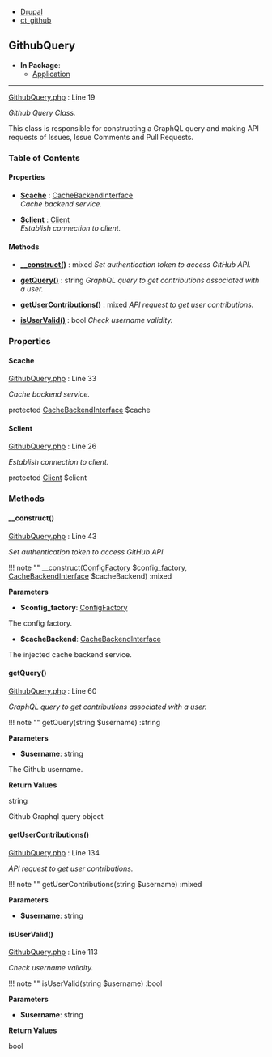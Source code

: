 
- [Drupal](../namespaces/drupal.md)
- [ct_github](../namespaces/drupal-ct-github.md)


## GithubQuery


- **In Package**:
    - [Application](../packages/Application.md)
  


---





[GithubQuery.php](../files/web-modules-custom-ct-github-src-githubquery.md) : Line 19

*Github Query Class.*


This class is responsible for constructing a GraphQL query
and making API requests of Issues, Issue Comments and
Pull Requests.







### Table of Contents









#### Properties
- **[$cache](../classes/Drupal-ct-github-GithubQuery.md#cache)**
         : [CacheBackendInterface](# "\Drupal\Core\Cache\CacheBackendInterface")  
*Cache backend service.*

- **[$client](../classes/Drupal-ct-github-GithubQuery.md#client)**
         : [Client](# "\Github\Client")  
*Establish connection to client.*


#### Methods
- **[__construct()](../classes/Drupal-ct-github-GithubQuery.md#__construct)**
           : mixed
*Set authentication token to access GitHub API.*

- **[getQuery()](../classes/Drupal-ct-github-GithubQuery.md#getquery)**
           : string
*GraphQL query to get contributions associated with a user.*

- **[getUserContributions()](../classes/Drupal-ct-github-GithubQuery.md#getusercontributions)**
           : mixed
*API request to get user contributions.*

- **[isUserValid()](../classes/Drupal-ct-github-GithubQuery.md#isuservalid)**
           : bool
*Check username validity.*







### Properties

#### $cache

[GithubQuery.php](../files/web-modules-custom-ct-github-src-githubquery.md) : Line 33

*Cache backend service.*


protected [CacheBackendInterface](# "\Drupal\Core\Cache\CacheBackendInterface") $cache







#### $client

[GithubQuery.php](../files/web-modules-custom-ct-github-src-githubquery.md) : Line 26

*Establish connection to client.*


protected [Client](# "\Github\Client") $client









### Methods

#### __construct()

[GithubQuery.php](../files/web-modules-custom-ct-github-src-githubquery.md) : Line 43

*Set authentication token to access GitHub API.*

!!! note ""
    __construct([ConfigFactory](# "\Drupal\Core\Config\ConfigFactory") $config_factory, [CacheBackendInterface](# "\Drupal\Core\Cache\CacheBackendInterface") $cacheBackend) :mixed




**Parameters**

- **$config_factory**: [ConfigFactory](# "\Drupal\Core\Config\ConfigFactory")
    
The config factory.

- **$cacheBackend**: [CacheBackendInterface](# "\Drupal\Core\Cache\CacheBackendInterface")
    
The injected cache backend service.








#### getQuery()

[GithubQuery.php](../files/web-modules-custom-ct-github-src-githubquery.md) : Line 60

*GraphQL query to get contributions associated with a user.*

!!! note ""
    getQuery(string $username) :string




**Parameters**

- **$username**: string
    
The Github username.






**Return Values**

string


Github Graphql query object



#### getUserContributions()

[GithubQuery.php](../files/web-modules-custom-ct-github-src-githubquery.md) : Line 134

*API request to get user contributions.*

!!! note ""
    getUserContributions(string $username) :mixed




**Parameters**

- **$username**: string
    







#### isUserValid()

[GithubQuery.php](../files/web-modules-custom-ct-github-src-githubquery.md) : Line 113

*Check username validity.*

!!! note ""
    isUserValid(string $username) :bool




**Parameters**

- **$username**: string
    





**Return Values**

bool




